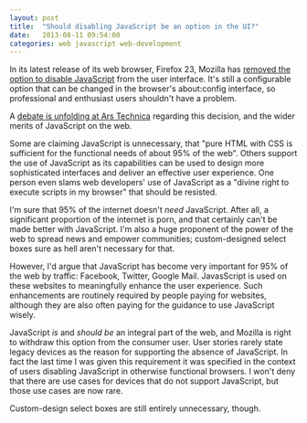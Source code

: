 ```yaml
---
layout: post
title:  "Should disabling JavaScript be an option in the UI?"
date:   2013-08-11 09:54:00
categories: web javascript web-development
---
```


In its latest release of its web browser, Firefox 23, Mozilla has [removed the option to disable JavaScript](http://www.mozilla.org/en-US/firefox/23.0/releasenotes/) from the user interface. It's still a configurable option that can be changed in the browser's about:config interface, so professional and enthusiast users shouldn't have a problem.

A [debate is unfolding at Ars Technica](http://arstechnica.com/information-technology/2013/08/firefox-23-lands-with-a-new-logo-and-mixed-content-blocking/?comments=1) regarding this decision, and the wider merits of JavaScript on the web.

Some are claiming JavaScript is unnecessary, that "pure HTML with CSS is sufficient for the functional needs of about 95% of the web". Others support the use of JavaScript as its capabilities can be used to design more sophisticated interfaces and deliver an effective user experience. One person even slams web developers' use of JavaScript as a "divine right to execute scripts in my browser" that should be resisted.

I'm sure that 95% of the internet doesn't _need_ JavaScript. After all, a significant proportion of the internet is porn, and that certainly can't be made better with JavaScript. I'm also a huge proponent of the power of the web to spread news and empower communities; custom-designed select boxes sure as hell aren't necessary for that.

However, I'd argue that JavaScript has become very important for 95% of the web by traffic: Facebook, Twitter, Google Mail. JavasScript is used on these websites to meaningfully enhance the user experience. Such enhancements are routinely required by people paying for websites, although they are also often paying for the guidance to use JavaScript wisely.

JavaScript _is_ and _should be_ an integral part of the web, and Mozilla is right to withdraw this option from the consumer user. User stories rarely state legacy devices as the reason for supporting the absence of JavaScript. In fact the last time I was given this requirement it was specified in the context of users disabling JavaScript in otherwise functional browsers. I won't deny that there are use cases for devices that do not support JavaScript, but those use cases are now rare.

Custom-design select boxes are still entirely unnecessary, though.
